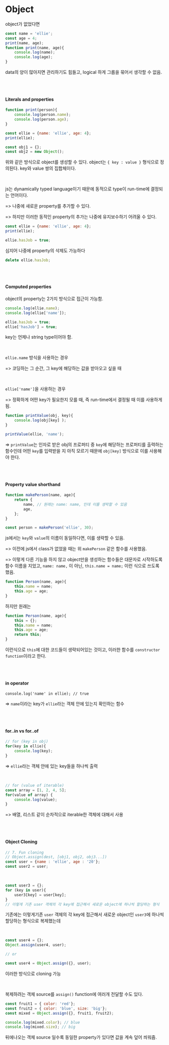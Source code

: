 # Object

object가 없었다면

```javascript
const name = 'ellie';
const age = 4;
print(name, age);
function print(name, age){
    console.log(name);
    console.log(age);
}
```

data의 양이 많아지면 관리하기도 힘들고, logical 하게 그룹을 묶어서 생각할 수 없음. 

<br><br>

#### Literals and properties

```javascript
function print(person){
    console.log(person.name);
    console.log(person.age);
}

const ellie = {name: 'ellie', age: 4};
print(ellie);
```

```javascript
const obj1 = {};
const obj2 = new Object();
```

위와 같은 방식으로 object를 생성할 수 있다. object는 `{ key : value }` 형식으로 정의된다. key와 value 쌍의 집합체이다. 

<br>

js는 dynamically typed language이기 때문에 동적으로 type이 run-time에 결정되는 언어이다. 

=> 나중에 새로운 property를 추가할 수 있다. 

=> 하지만 이러한 동적인 property의 추가는 나중에 유지보수하기 어려울 수 있다.  

```javascript
const ellie = {name: 'ellie', age: 4};
print(ellie);

ellie.hasJob = true;
```

심지어 나중에 property의 삭제도 가능하다

```javascript
delete ellie.hasJob;
```

<br><br>

#### Computed properties

object의 property는 2가지 방식으로 접근이 가능함.

```javascript
console.log(ellie.name);
console.log(ellie['name']);

ellie.hasJob = true;
ellie['hasJob'] = true;
```

key는 언제나 string type이어야 함. 

<br>

`ellie.name` 방식을 사용하는 경우

=> 코딩하는 그 순간, 그 key에 해당하는 값을 받아오고 싶을 때 

<br>

`ellie['name']`을 사용하는 경우 

=> 정확하게 어떤 key가 필요한지 모를 때, 즉 run-time에서 결정될 때 이를 사용하게 됨. 

```javascript
function printValue(obj, key){
    console.log(obj[key] );
}

printValue(ellie, 'name');
```

=> `printValue`는 인자로 받은 obj의 프로퍼티 중 `key`에 해당하는 프로퍼티를 출력하는 함수인데 어떤 `key`를 입력받을 지 아직 모르기 때문에 `obj[key]` 방식으로 이를 사용해야 한다.

<br><br>

#### Property value shorthand

```javascript
function makePerson(name, age){
    return {
        name, // 원래는 name: name, 인데 이를 생락할 수 있음
        age,
    };
}

const person = makePerson('ellie', 30);
```

js에서는 `key`와 `value`의 이름이 동일하다면, 이를 생략할 수 있음.

=> 이전에 js에서 class가 없었을 때는 위 `makePerson` 같은 함수를 사용했음.

=> 이렇게 다른 기능을 하지 않고 object만을 생성하는 함수들은 대문자로 시작하도록 함수 이름을 지었고, `name: name,` 이 아닌, `this.name = name;` 이런 식으로 쓰도록 했음.

```javascript
function Person(name, age){
    this.name = name;
    this.age = age; 
}
```

하지만 원래는 

```javascript
function Person(name, age){
    this = {};
    this.name = name;
    this.age = age; 
    return this;
}
```

이런식으로 `this`에 대한 코드들이 생략되어있는 것이고, 이러한 함수를 `constructor function`이라고 한다. 

<br><br>

#### in operator

```/javascript
console.log('name' in ellie); // true
```

=> `name`이라는 key가 `ellie`라는 객체 안에 있는지 확인하는 함수 

<br><br>

#### for..in  vs  for..of

```javascript
// for (key in obj)
for(key in ellie){
    console.log(key);
}
```

=> `ellie`라는 객체 안에 있는 key들을 하나씩 출력

<br>

```javascript
// for (value of iterable)
const array = [1, 2, 4, 5];
for(value of array) {
    console.log(value);
}
```

=> 배열, 리스트 같이 순차적으로 iterable한 객체에 대해서 사용

<br><br>

#### Object Cloning 

```javascript
// 7. Fun cloning
// Object.assign(dest, [obj1, obj2, obj3...])
const user = {name : 'ellie', age : '20'};
const user2 = user; 
```

<br>

```javascript
const user3 = {};
for (key in user){
    user3[key] = user[key];
}
// 이렇게 기존 user 객체의 각 key에 접근해서 새로운 object에 하나씩 할당하는 형식
```

기존에는 이렇게기존 `user` 객체의 각 key에 접근해서 새로운 object인 `user3`에 하나씩 할당하는 형식으로 복제했는데

<br>

```javascript
const user4 = {};
Object.assign(user4, user);

// or

const user4 = Object.assign({}, user);
```

이러한 방식으로 cloning 가능 

<br>

복제하려는 객체 source를 `assign()` function에 여러개 전달할 수도 있다. 

```javascript
const fruit1 = { color: 'red'};
const fruit2 = { color: 'blue', size: 'big'};
const mixed = Object.assign({}, fruit1, fruit2);

console.log(mixed.color); // blue
console.log(mixed.size); // big
```

뒤에나오는 객체 source 일수록 동일한 property가 있다면 값을 계속 덮어 씌워줌. 
